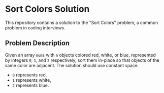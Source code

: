 # Sort Colors Solution

This repository contains a solution to the "Sort Colors" problem, a common problem in coding interviews.

## Problem Description

Given an array `nums` with `n` objects colored red, white, or blue, represented by integers `0`, `1`, and `2` respectively, sort them in-place so that objects of the same color are adjacent. The solution should use constant space.

- `0` represents red,
- `1` represents white,
- `2` represents blue.
